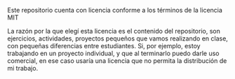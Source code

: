 Este repositorio cuenta con licencia conforme a los términos de la licencia MIT

La razón por la que elegí esta licencia es el contenido del repositorio, son ejercicios, actividades, proyectos pequeños que vamos realizando en clase, con pequeñas diferencias entre estudiantes.
Si, por ejemplo, estoy trabajando en un proyecto individual, y que al terminarlo puedo darle uso comercial, en ese caso usaría una licencia que no permita la distribución de mi trabajo.
